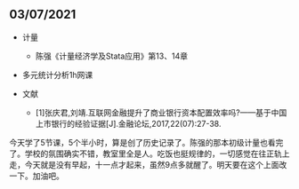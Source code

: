 ## 03/07/2021

+ 计量
	+ 陈强《计量经济学及Stata应用》第13、14章

+ 多元统计分析1h网课

+ 文献
	+ [1]张庆君,刘靖.互联网金融提升了商业银行资本配置效率吗?——基于中国上市银行的经验证据[J].金融论坛,2017,22(07):27-38.

今天学了5节课，5个半小时，算是创了历史记录了。陈强的那本初级计量也看完了。学校的氛围确实不错，教室里全是人。吃饭也挺规律的，一切感觉在往正轨上走，今天就是没有早起，十一点才起来，虽然9点多就醒了。明天要在这个上面改一下。加油吧。